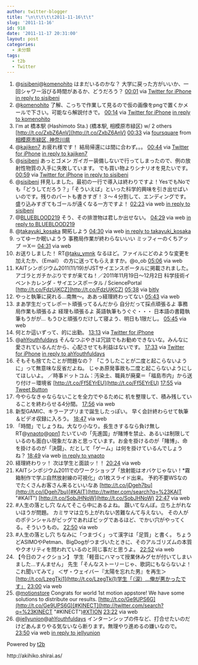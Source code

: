 ```yaml
---
author: twitter-blogger
title: "\n\t\t\t\t2011-11-16\t\t"
slug: '2011-11-16'
id: 918
date: '2011-11-17 20:31:00'
layout: post
categories:
  - 未分類
tags:
  - t2b
  - Twitter
---
```


<div xmlns:georss="http://www.georss.org/georss">

1.  <span><span>@[sisibeni](http://twitter.com/sisibeni "sisibeni")@[komenohito](http://twitter.com/komenohito "komenohito") はまだいるのかな？ 大学に戻った方がいいか、一回シャワー浴びる時間があるか、どうだろう？</span> <span>[<span>00:01</span>](http://twitter.com/o_ob/status/136760748130058240) <span>via [Twitter for iPhone](http://twitter.com/#!/download/iphone)</span> [in reply to sisibeni](http://twitter.com/sisibeni/status/136759881234522112)</span></span>
2.  <span><span>@[komenohito](http://twitter.com/komenohito "komenohito") 了解、こっちで作業して見るので仮の画像をpngで置くかメールで下さい。可能なら解説付きで。</span> <span>[<span>00:14</span>](http://twitter.com/o_ob/status/136764113660555265) <span>via [Twitter for iPhone](http://twitter.com/#!/download/iphone)</span> [in reply to komenohito](http://twitter.com/komenohito/status/136761980261371904)</span></span>
3.  <span><span>I'm at 橋本駅 (Hashimoto Sta.) (橋本駅, 相模原市緑区) w/ 2 others [http://t.co/ZxbZ6AnV](http://t.co/ZxbZ6AnV)</span> <span>[<span>00:33</span>](http://twitter.com/o_ob/status/136768872656289793) <span>via [foursquare](http://foursquare.com)</span> from [相模原市緑区, 神奈川県<span></span>](http://maps.google.com/maps?q=35.59494379,139.34501901)</span></span>
4.  <span><span>@[kajiken7](http://twitter.com/kajiken7 "kajiken7") お疲れ様です！ 結局帰還には間に合わず。。。</span> <span>[<span>00:44</span>](http://twitter.com/o_ob/status/136771713789726720) <span>via [Twitter for iPhone](http://twitter.com/#!/download/iphone)</span> [in reply to kajiken7](http://twitter.com/kajiken7/status/136764542003847168)</span></span>
5.  <span><span>@[sisibeni](http://twitter.com/sisibeni "sisibeni") あっとゴメン ガイガー装備しないで行ってしまったので、例の放射性物質の入手に失敗しています。 でも買い物よりシナリオを見たいです。</span> <span>[<span>00:59</span>](http://twitter.com/o_ob/status/136775346489012225) <span>via [Twitter for iPhone](http://twitter.com/#!/download/iphone)</span> [in reply to sisibeni](http://twitter.com/sisibeni/status/136759881234522112)</span></span>
6.  <span><span>@[sisibeni](http://twitter.com/sisibeni "sisibeni") 拝見しました。最初の一行で導入は終わりですよ！YesでもNoでも「どうしてだろう？」「そういえば」といった科学的興味を引き出せばいいのです。残りのパートも書きすぎ！３～４分割して、エンディングです。盛り込みすぎてもゴールが遠くなる一方ですよ！</span> <span>[<span>02:23</span>](http://twitter.com/o_ob/status/136796425408352257) <span>via web</span> [in reply to sisibeni](http://twitter.com/sisibeni/status/136777774055702528)</span></span>
7.  <span><span>@[BLUEBLOOD219](http://twitter.com/BLUEBLOOD219 "BLUEBLOOD219") そう、その排泄物は君しか出せない。</span> <span>[<span>04:29</span>](http://twitter.com/o_ob/status/136828296242540544) <span>via web</span> [in reply to BLUEBLOOD219](http://twitter.com/BLUEBLOOD219/status/136816033934753793)</span></span>
8.  <span><span>@[takayuki_kosaka](http://twitter.com/takayuki_kosaka "takayuki_kosaka") 開拓しよう</span> <span>[<span>04:30</span>](http://twitter.com/o_ob/status/136828522248404992) <span>via web</span> [in reply to takayuki_kosaka](http://twitter.com/takayuki_kosaka/status/136780231074783232)</span></span>
9.  <span><span>ってゆーか眠いようう 事務局作業が終わらないいい ミッフィーのくちアップ ＝X＝</span> <span>[<span>04:31</span>](http://twitter.com/o_ob/status/136828722912313344) <span>via web</span></span></span>
10.  <span><span>お送りしました！ RT@[taku_ymnk](http://twitter.com/taku_ymnk "taku_ymnk") なるほど。ファイルにどのような変更を加えたか、（Email） の方に送ってもらえますか。@o_ob</span> <span>[<span>05:06</span>](http://twitter.com/o_ob/status/136837430090276864) <span>via web</span></span></span>
11.  <span><span>KAITシンポジウム2011(11/19)がJSTサイエンスポータルに掲載されました。アゴラとガチかぶりですが来てね！／2011年11月19日～12月2日 科学技術イベントカレンダ - サイエンスポータル / SciencePortal [http://t.co/FdzUjKCZ](http://t.co/FdzUjKCZ)</span> <span>[<span>05:38</span>](http://twitter.com/o_ob/status/136845666516336640) <span>via [bitly](http://bit.ly)</span></span></span>
12.  <span><span>やっと執筆に戻れる…南無～。ああっ経理終わってない</span> <span>[<span>05:43</span>](http://twitter.com/o_ob/status/136846783996370944) <span>via web</span></span></span>
13.  <span><span>まあ学生だってレポート頑張ってるんだから 自分だって採点頑張るよ 事務局作業も頑張るよ 経理も頑張るよ 英語執筆もうぐぐ・・・ 日本語の書籍執筆もうがが… もうひと頑張りだけして寝よう、明日も1限だし。</span> <span>[<span>05:45</span>](http://twitter.com/o_ob/status/136847489801256960) <span>via web</span></span></span>
14.  <span><span>何とか這いずって、的に出勤。</span> <span>[<span>13:13</span>](http://twitter.com/o_ob/status/136960200136601600) <span>via [Twitter for iPhone](http://twitter.com/#!/download/iphone)</span></span></span>
15.  <span><span>@[ahYouthfuldays](http://twitter.com/ahYouthfuldays "ahYouthfuldays") そんなつぶやきは冗談でもお勧めできないな。みんなに愛されているんだから、心配させても利益はないです。</span> <span>[<span>17:33</span>](http://twitter.com/o_ob/status/137025542330396672) <span>via [Twitter for iPhone](http://twitter.com/#!/download/iphone)</span> [in reply to ahYouthfuldays](http://twitter.com/ahYouthfuldays/status/136455887551332352)</span></span>
16.  <span><span>そもそも捨てたことが問題なの？ 「こうしたことが二度と起こらないように」って無意味な反省だよね。 じゃあ原発事故も二度と起こらないようにしてほしいよ。 ／時事ドットコム：汚染土、職員が廃棄＝「福島市内」から送り付け－環境省 [http://t.co/Ff5EYrEU](http://t.co/Ff5EYrEU)</span> <span>[<span>17:55</span>](http://twitter.com/o_ob/status/137031134767878145) <span>via [Tweet Button](http://twitter.com/tweetbutton)</span></span></span>
17.  <span><span>今やらなきゃならないことを全力でやるために 机を整理して、積み残していることを終わらせる4分間。</span> <span>[<span>17:56</span>](http://twitter.com/o_ob/status/137031456202571776) <span>via web</span></span></span>
18.  <span><span>新型GAMIC、キラーアプリまで誕生したっぽい。 早く会計終わらせて執筆＆ビデオ収録に入ろう。</span> <span>[<span>18:47</span>](http://twitter.com/o_ob/status/137044093162369024) <span>via web</span></span></span>
19.  <span><span>「時間」でしょうね。大なり小なり。長生きするなら負け無し RT@[ynaoto](http://twitter.com/ynaoto "ynaoto")@[opn1](http://twitter.com/opn1 "opn1") たいていの「先進国」が賭博を禁止、あるいは制限しているのも面白い現象だなあと思っています。お金を掛けるのが「賭博」、命を掛けるのが「決闘」、だとして「ゲーム」は何を掛けているんでしょうね？</span> <span>[<span>18:49</span>](http://twitter.com/o_ob/status/137044769573576704) <span>via web</span> [in reply to ynaoto](http://twitter.com/ynaoto/status/137041324053499904)</span></span>
20.  <span><span>経理終わりッ！ 次は学生と面談ッ！！</span> <span>[<span>20:24</span>](http://twitter.com/o_ob/status/137068490816356352) <span>via web</span></span></span>
21.  <span><span>KAITシンポジウム2011でのワークショップ「放射能はオバケじゃない！*霧箱制作で学ぶ自然放射線の可視化」の1枚スライド出来。 予約不要WSなのでたくさんお客さん来るといいなあ [http://t.co/jDgeh7bu](http://t.co/jDgeh7bu)[#KAIT](http://twitter.com/search?q=%23KAIT "#KAIT") [http://t.co/SobJHNoW](http://t.co/SobJHNoW)</span> <span>[<span>22:47</span>](http://twitter.com/o_ob/status/137104643250589696) <span>via web</span></span></span>
22.  <span><span>#人生の落とし穴 なんてそこら中にあるよね。 躓いてなんぼ。立ち上がれないほうが問題。 カミサマは立ち上がれない苦難なんて与えない。 その人がのポテンシャルがビッグであればビッグであるほど、でかい穴がやってくる。そういうもの。</span> <span>[<span>22:50</span>](http://twitter.com/o_ob/status/137105251324002304) <span>via web</span></span></span>
23.  <span><span>#人生の落とし穴 ちなみに「つまづく」って漢字は「足質」と書く。 ちょうどASIMOやPetman、BigDogがつまづいたときに、そのアルゴリズムの本質やクオリティを問われているのと同じ事だと思うよ。</span> <span>[<span>22:52</span>](http://twitter.com/o_ob/status/137105926632116224) <span>via web</span></span></span>
24.  <span><span>【今日のフィクション】 学生「軽音にハマって授業休みグセが付いてしまいました…すんません」 先生「そんなストーリーじゃ、歌詞にもならないよ！これ聞いてみて」 ＜ザ・ウェイバー『太陽を忘れた男』を再生＞ [http://t.co/LzegTki1](http://t.co/LzegTki1)学生「（涙）…俺が悪かったです」</span> <span>[<span>23:00</span>](http://twitter.com/o_ob/status/137107859828772865) <span>via web</span></span></span>
25.  <span><span>@[motionstore](http://twitter.com/motionstore "motionstore") Congrats for world 1st motion appstore! We have some solutions to distribute our results. [http://t.co/Ge9UPS6G](http://t.co/Ge9UPS6G)[#KINECT](http://twitter.com/search?q=%23KINECT "#KINECT")[#XTION](http://twitter.com/search?q=%23XTION "#XTION")</span> <span>[<span>23:22</span>](http://twitter.com/o_ob/status/137113445312106496) <span>via web</span></span></span>
26.  <span><span>@[jellyunion](http://twitter.com/jellyunion "jellyunion")@[ahYouthfuldays](http://twitter.com/ahYouthfuldays "ahYouthfuldays") インターンシップの件など、打合せたいのだけどあんまりやる気ないなら断ります。無理やり進めるの嫌いなので。</span> <span>[<span>23:50</span>](http://twitter.com/o_ob/status/137120384263790592) <span>via web</span> [in reply to jellyunion](http://twitter.com/jellyunion/status/137102185044520960)</span></span>

</div>

Powered by [t2b](http://t2b.utilz.jp/)

<div>http://akihiko.shirai.as/</div>